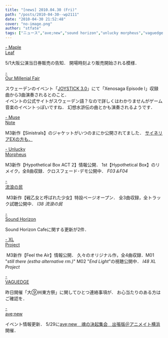 ```yaml
---
title: "[news] 2010.04.30 (Fri)"
path: "/posts/2010-04-30--wp2111"
date: "2010-04-30 21:52:48"
cover: "no-image.png"
author: "stfate"
tags: ["ニュース","ave;new","sound horizon","unlucky morpheus","vaguedge","xl project","光田康典","六花","流浪の民","霜月はるか"]
---
```


<style type="text/css">
<!--
p {white-space: pre-wrap};
-->
</style>

<a  href="http://shimotsukin.com/" target="_blank">- Maple Leaf</a>
<div >5/1大阪公演当日券販売の告知．
開場時刻より販売開始される模様．</div>

<a  href="http://www.procyon-studio.com/info/info.html" target="_blank">- Our Millenial Fair</a>
<div >スウェーデンのイベント「<a href="http://www.mso.se/sv/Konserter/Konsertkalendern/Period-20092010/Maj-10/JOYSTICK-30/" target="_blank">JOYSTICK 3.0</a>」にて「Xenosaga Episode I」収録曲から3曲演奏されるとのこと．
<div >イベントの公式サイトがスウェーデン語？なので詳しくはわかりませんがゲーム音楽のイベントっぽいですね．
幻想水滸伝の曲とかも演奏されるようです．</div></div>

<a  href="http://musenote.blog10.fc2.com/" target="_blank">- Muse Note</a>
<div >M3新作【Sinistrals】のジャケットがいつのまにか公開されてました．
<a href="http://cineraria-tfs.net/cineraria-ex/" target="_blank">サイネリアEXの方も．</a></div>

<a  href="http://sound.jp/ankimo/" target="_blank">- Unlucky Morpheus</a>
<div >M3新作【Hypothetical Box ACT 2】情報公開．
1st【Hypothetical Box】のリメイク，全8曲収録．クロスフェード･デモ公開中．
<em>F03＆F04</em></div>

<a  href="http://www5.ocn.ne.jp/~rulotami/" target="_blank">- 流浪の民</a>
<div ><a href="http://www5.ocn.ne.jp/~rulotami/ikusaotome/index.html" target="_blank"><img src="http://www5.ocn.ne.jp/~rulotami/ikusaotome/banner_l.jpg" alt="" /></a>
M3新作【戦乙女と呼ばれた少女】特設ページオープン．
全3曲収録，全トラック試聴公開中．
<em>I38 流浪の民</em></div>

<a  href="http://www.soundhorizon.com/information/index.html#100430b" target="_blank">- Sound Horizon</a>
<div >Sound Horizon Cafeに関する更新が2件．</div>

<a  href="http://www.xlproject.cc/" target="_blank">- XL Project</a>
<div ><a href="http://www.xlproject.cc/" target="_blank"><img src="http://www.xlproject.cc/xl31_banner.gif" alt="" /></a>
M3新作【Feel the Air】情報公開．
久々のオリジナル作，全4曲収録．M01 "<em>still there (estha alternative rm.)</em>" M02 "<em>End Light</em>"の視聴公開中．
<em>I48 XL Project</em></div>

<a  href="http://hull.s53.xrea.com/" target="_blank">- VAGUEDGE</a>
<div >昨日開催「大⑨州東方祭」に関してひとつ連絡事項が．
お心当たりのある方はご確認を．</div>

<a  href="http://www.avenew.jp/top.html" target="_blank">- ave;new</a>
<div >イベント情報更新．
5/29に<a href="http://www.avenew.jp/news.html" target="_blank">ave;new　魂の決起集会　出張版＠アニメイト横浜</a>開催．</div>